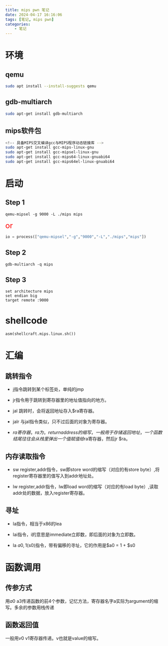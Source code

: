 ```yaml
---
title: mips pwn 笔记
date: 2024-04-17 16:16:06
tags: [笔记, mips pwn]
categories: 
    - 笔记
---
```


# 环境

## qemu
``` BASH
sudo apt install --install-suggests qemu
```

## gdb-multiarch
``` BASH
sudo apt-get install gdb-multiarch
```

## mips软件包
``` BASH
<!-- 具备MIPS交叉编译gcc与MIPS程序动态链接库 -->
sudo apt-get install gcc-mips-linux-gnu
sudo apt-get install gcc-mipsel-linux-gnu
sudo apt-get install gcc-mips64-linux-gnuabi64
sudo apt-get install gcc-mips64el-linux-gnuabi64
```

# 启动
## Step 1
``` shell
qemu-mipsel -g 9000 -L ./mips mips
```
<font size=5 color=red>or</font>
``` python
io = process(["qemu-mipsel","-g","9000","-L","./mips","mips"])
```
## Step 2
``` shell
gdb-multiarch -q mips
```
## Step 3
``` gdb
set architecture mips
set endian big
target remote :9000
```



# shellcode
``` python
asm(shellcraft.mips.linux.sh())
```

# 汇编
## 跳转指令

- j指令跳转到某个标签处，单纯的jmp

- jr指令用于跳转到寄存器里的地址值指向的地方。

- jal 跳转时，会将返回地址存入$ra寄存器。

- jalr 与jal指令类似，只不过后面的对象为寄存器。

- $ra寄存器，ra为，return address的缩写，一般用于存储返回地址，一个函数结尾往往会从栈里弹出一个值赋值给$ra寄存器，然后jr $ra。

## 内存读取指令

- sw register,addr指令，sw即store word的缩写（对应的有store byte）,将register寄存器里的值写入到addr地址处。

- lw register,addr指令，lw即load word的缩写（对应的有load byte）,读取addr处的数据，放入register寄存器。

## 寻址

- la指令，相当于x86的lea

- lai指令，i的意思是immediate立即数，即后面的对象为立即数。

- la $a0,1($s0)指令，带有偏移的寻址，它的作用是$a0 = 1 + $s0

# 函数调用

## 传参方式

用$a0~$a3传递函数的前4个参数，记忆方法，寄存器名字a实际为argument的缩写。多余的参数用栈传递


## 函数返回值

一般用$v0~$v1寄存器传递。v也就是value的缩写。